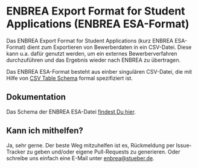 # ENBREA Export Format for Student Applications (ENBREA ESA-Format)

Das ENBREA Export Format for Student Applications (kurz ENBREA ESA-Format) dient zum Exportieren von Bewerberdaten in ein CSV-Datei. Diese kann u.a. dafür genutzt werden, um ein externes Bewerberverfahren durchzuführen und das Ergebnis wieder nach ENBREA zu übertragen.

Das ENBREA ESA-Format besteht aus einber singulären CSV-Datei, die mit Hilfe von [CSV Table Schema](https://github.com/csv-table-schema/csv-table-schema.spec) formal spezifiziert ist. 

## Dokumentation

Das Schema der ENBREA ESA-Datei [findest Du hier](src).

## Kann ich mithelfen?

Ja, sehr gerne. Der beste Weg mitzuhelfen ist es, Rückmeldung per Issue-Tracker zu geben und/oder eigene Pull-Requests zu generieren. Oder schreibe uns einfach eine E-Mail unter enbrea@stueber.de.
